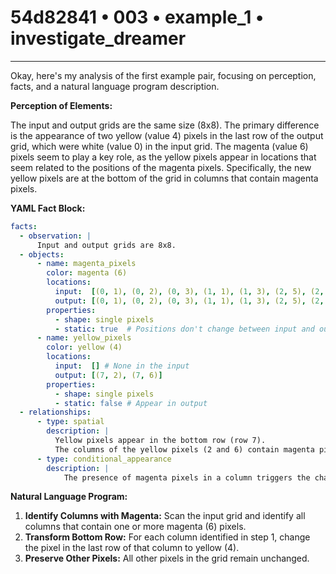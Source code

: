 # 54d82841 • 003 • example_1 • investigate_dreamer

---
Okay, here's my analysis of the first example pair, focusing on perception, facts, and a natural language program description.

**Perception of Elements:**

The input and output grids are the same size (8x8). The primary difference is the appearance of two yellow (value 4) pixels in the last row of the output grid, which were white (value 0) in the input grid.  The magenta (value 6) pixels seem to play a key role, as the yellow pixels appear in locations that seem related to the positions of the magenta pixels. Specifically, the new yellow pixels are at the bottom of the grid in columns that contain magenta pixels.

**YAML Fact Block:**



```yaml
facts:
  - observation: |
      Input and output grids are 8x8.
  - objects:
      - name: magenta_pixels
        color: magenta (6)
        locations:
          input:  [(0, 1), (0, 2), (0, 3), (1, 1), (1, 3), (2, 5), (2, 6), (2, 7), (3, 5), (3, 7)]
          output: [(0, 1), (0, 2), (0, 3), (1, 1), (1, 3), (2, 5), (2, 6), (2, 7), (3, 5), (3, 7)] # Same as input
        properties:
          - shape: single pixels
          - static: true  # Positions don't change between input and output
      - name: yellow_pixels
        color: yellow (4)
        locations:
          input:  [] # None in the input
          output: [(7, 2), (7, 6)]
        properties:
          - shape: single pixels
          - static: false # Appear in output
  - relationships:
      - type: spatial
        description: |
          Yellow pixels appear in the bottom row (row 7).
          The columns of the yellow pixels (2 and 6) contain magenta pixels in the input grid.
      - type: conditional_appearance
        description: |
            The presence of magenta pixels in a column triggers the change of the bottom-row pixel in that column to yellow.

```



**Natural Language Program:**

1.  **Identify Columns with Magenta:** Scan the input grid and identify all columns that contain one or more magenta (6) pixels.
2.  **Transform Bottom Row:** For each column identified in step 1, change the pixel in the last row of that column to yellow (4).
3.  **Preserve Other Pixels:** All other pixels in the grid remain unchanged.

